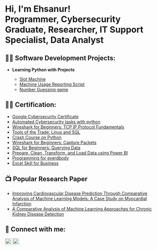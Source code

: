 <h1>Hi, I'm Ehsanur! <br/><a>Programmer</a>, <a>Cybersecurity Graduate</a>, <a>Researcher</a>, <a> IT Support Specialist</a>, <a> Data Analyst</a> </a></h1>

<h2>👨‍💻 Software Development Projects:</h2>

- <b>Learning Python with Projects</b>

  - [Slot Machine](https://github.com/EhsanurRashid/Slot_machine.git)
  - [Machine Usage Reporting Script](https://github.com/EhsanurRashid/TrackUseofMachine)
  - [Number Guessing game](https://github.com/EhsanurRashid/numberguess)

 <h2>👨‍💻 Certification:</h2>

  - [Google Cybersecurity Certificate](https://www.credly.com/badges/92cf62df-681f-44a1-b490-14f4b142e6ec/linked_in_profile)
  - [Automated Cybersecurity tasks with python](https://coursera.org/share/d8145e8f25cfa2c689ce3eaa1d754713)
  - [Wireshark for Beginners: TCP IP Protocol Fundamentals](https://coursera.org/share/4fe004d47903d9496026c04c5a3a2602)
  - [Tools of the Trade: Linux and SQL](https://coursera.org/share/fc2e795dc57702cd9a8fdc4b7ce2f41b)
  - [Crash Course on Python](https://coursera.org/share/615d666c2dfe96aaf8dc42bff340ca6d)
  - [Wireshark for Beginners: Capture Packets](https://coursera.org/share/610974791ba417a3c50ed6c2525ac5be)
  - [SQL for Beginners: Querying Data](https://coursera.org/share/754724664c5695dfd47f7b77e44f6173)
  - [Prepare, Clean, Transform, and Load Data using Power BI](https://coursera.org/share/31d938fa8d80d385b1f88ffdc5f38b66)
  - [Programming for everdbody](https://www.coursera.org/account/accomplishments/certificate/WRT4GBU7Q556)
  - [Excel Skill for Business](https://www.coursera.org/account/accomplishments/specialization/certificate/NS8B5BDT326L)

<h2>📺 Popular Research Paper</h2>

- [Improving Cardiovascular Disease Prediction Through Comparative Analysis of Machine Learning Models: A Case Study on Myocardial Infarction](https://ieeexplore.ieee.org/abstract/document/10366476)
- [A Comparative Analysis of Machine Learning Approaches for Chronic Kidney Disease Detection](https://ieeexplore.ieee.org/abstract/document/10334765)


<h2> 🤳 Connect with me:</h2>

[<img align="left" alt="EhsanurRashidLipu | LinkedIn" width="22px" src="https://cdn.jsdelivr.net/npm/simple-icons@v3/icons/linkedin.svg" />][linkedin]
[<img align="left" alt="EhsanurRashidLipu | Instagram" width="22px" src="https://cdn.jsdelivr.net/npm/simple-icons@v3/icons/instagram.svg" />][instagram]

[instagram]: https://www.instagram.com/ehsanur_lipu/
[linkedin]: https://www.linkedin.com/in/ehsanur-rashid-lipu/

<!--
**EhsanurRashid/EhsanurRashidLipu** is a ✨ _special_ ✨ repository because its `README.md` (this file) appears on your GitHub profile.

Here are some ideas to get you started:

- 🔭 I’m currently working on ...
- 🌱 I’m currently learning ...
- 👯 I’m looking to collaborate on ...
- 🤔 I’m looking for help with ...
- 💬 Ask me about ...
- 📫 How to reach me: ...
- 😄 Pronouns: ...
- ⚡ Fun fact: ...
-->
